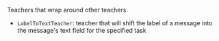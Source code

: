 Teachers that wrap around other teachers.
- `LabelToTextTeacher`: teacher that will shift the label of a message into the message's text field for the specified task
